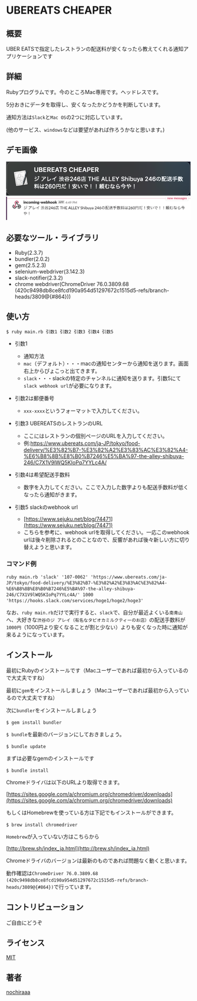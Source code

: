 UBEREATS CHEAPER
====

## 概要
UBER EATSで指定したレストランの配送料が安くなったら教えてくれる通知アプリケーションです

## 詳細
Rubyプログラムです。今のところMac専用です。ヘッドレスです。

5分おきにデータを取得し、安くなったかどうかを判断しています。

通知方法は`Slack`と`Mac OS`の2つに対応しています。

(他のサービス、`windows`などは要望があれば作ろうかなと思います。)


## デモ画像
<img src="https://github.com/nochiraaa/ubereats_cheaper/blob/master/sample-mac.png" width="500px">
<img src="https://github.com/nochiraaa/ubereats_cheaper/blob/master/sample-slack.png" width="500px">

## 必要なツール・ライブラリ
- Ruby(2.3.7)
- bundler(2.0.2)
- gem(2.5.2.3)
- selenium-webdriver(3.142.3)
- slack-notifier(2.3.2)
- chrome webdriver(ChromeDriver 76.0.3809.68 (420c9498db8ce8fcd190a954d51297672c1515d5-refs/branch-heads/3809@{#864}))


## 使い方
`$ ruby main.rb 引数1 引数2 引数3 引数4 引数5`

- 引数1
  - 通知方法
  - `mac`（デフォルト）・・・macの通知センターから通知を送ります。画面右上からぴょこっと出てきます。
  - `slack`・・・slackの特定のチャンネルに通知を送ります。引数5にて`slack webhook url`が必要になります。

- 引数2は郵便番号
  - `xxx-xxxx`というフォーマットで入力してください。

- 引数3 UBEREATSのレストランのURL
  - ここにはレストランの個別ページのURLを入力してください。
  - 例:https://www.ubereats.com/ja-JP/tokyo/food-delivery/%E3%82%B7-%E3%82%A2%E3%83%AC%E3%82%A4-%E6%B8%8B%E8%B0%B7246%E5%BA%97-the-alley-shibuya-246/C7X1V9lWQ5KIoPq7YYLc4A/

- 引数4は希望配送手数料
  - 数字を入力してください。ここで入力した数字よりも配送手数料が低くなったら通知がきます。

- 引数5 slackのwebhook url
  - [https://www.sejuku.net/blog/74471](https://www.sejuku.net/blog/74471)
  - こちらを参考に、webhook urlを取得してください。一応このwebhook urlは後々削除されるとのことなので、反響があれば後々新しい方に切り替えようと思います。


### コマンド例

```
ruby main.rb 'slack' '107-0062' 'https://www.ubereats.com/ja-JP/tokyo/food-delivery/%E3%82%B7-%E3%82%A2%E3%83%AC%E3%82%A4-%E6%B8%8B%E8%B0%B7246%E5%BA%97-the-alley-shibuya-246/C7X1V9lWQ5KIoPq7YYLc4A/' 1000 'https://hooks.slack.com/services/hoge1/hoge2/hoge3'
```


なお、`ruby main.rb`だけで実行すると、`slack`で、自分が最近よくいる`南青山`へ、大好きな`渋谷のジ アレイ（有名なタピオカミルクティーのお店）`の配送手数料が`1000円`（1000円より安くなることが割と少ない）よりも安くなった時に通知が来るようになっています。


## インストール
最初にRubyのインストールです（Macユーザーであれば最初から入っているので大丈夫ですね）

最初に`gem`をインストールしましょう（Macユーザーであれば最初から入っているので大丈夫ですね）

次に`bundler`をインストールしましょう

`$ gem install bundler`

`$ bundle`を最新のバージョンにしておきましょう。

`$ bundle update`

まずは必要なgemのインストールです

`$ bundle install`


Chromeドライバは以下のURLより取得できます。

[https://sites.google.com/a/chromium.org/chromedriver/downloads](https://sites.google.com/a/chromium.org/chromedriver/downloads)


もしくはHomebrewを使っている方は下記でもインストールができます。

`$ brew install chromedriver`

`Homebrew`が入っていない方はこちらから

[http://brew.sh/index_ja.html](http://brew.sh/index_ja.html)


Chromeドライバのバージョンは最新のものであれば問題なく動くと思います。

動作確認は`ChromeDriver 76.0.3809.68 (420c9498db8ce8fcd190a954d51297672c1515d5-refs/branch-heads/3809@{#864})`で行っています。


## コントリビューション
ご自由にどうぞ

## ライセンス

[MIT](https://github.com/tcnksm/tool/blob/master/LICENCE)

## 著者

[nochiraaa](https://github.com/nochiraaa)
